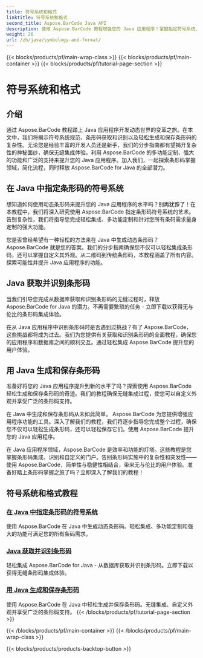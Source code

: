 ```yaml
---
title: 符号系统和格式
linktitle: 符号系统和格式
second_title: Aspose.BarCode Java API
description: 使用 Aspose.BarCode 教程增强您的 Java 应用程序！掌握指定符号系统、获取和识别条形码，以及轻松生成和保存动态条形码。
weight: 26
url: /zh/java/symbology-and-format/
---
```


{{< blocks/products/pf/main-wrap-class >}}
{{< blocks/products/pf/main-container >}}
{{< blocks/products/pf/tutorial-page-section >}}

# 符号系统和格式

## 介绍

通过 Aspose.BarCode 教程踏上 Java 应用程序开发动态世界的变革之旅。在本文中，我们将揭示符号系统规范、条形码获取和识别以及轻松生成和保存条形码的复杂性。无论您是经验丰富的开发人员还是新手，我们的分步指南都有望揭开复杂性的神秘面纱，确保无缝集成体验。利用 Aspose.BarCode 的多功能定制、强大的功能和广泛的支持来提升您的 Java 应用程序。加入我们，一起探索条形码掌握领域，简化流程，同时释放 Aspose.BarCode for Java 的全部潜力。

## 在 Java 中指定条形码的符号系统

想知道如何使用动态条形码来提升您的 Java 应用程序的水平吗？别再犹豫了！在本教程中，我们将深入研究使用 Aspose.BarCode 指定条形码符号系统的艺术。告别复杂性，我们将指导您完成轻松集成、多功能定制和针对您所有条码需求量身定制的强大功能。

您是否曾经希望有一种轻松的方法来在 Java 中生成动态条形码？ Aspose.BarCode 就是您的答案。我们的分步指南确保您不仅可以轻松集成条形码，还可以掌握自定义其外观。从二维码到传统条形码，本教程涵盖了所有内容。探索可能性并提升 Java 应用程序的功能。


## Java 获取并识别条形码

当我们引导您完成从数据库获取和识别条形码的无缝过程时，释放 Aspose.BarCode for Java 的潜力。不再需要繁琐的任务 - 立即下载以获得无与伦比的条形码集成体验。 

在从 Java 应用程序中识别条形码时是否遇到过挑战？有了 Aspose.BarCode，这些挑战都将成为过去。我们为您提供有关获取和识别条形码的全面教程，确保您的应用程序和数据库之间的顺利交互。通过轻松集成 Aspose.BarCode 提升您的用户体验。

## 用 Java 生成和保存条形码

准备好将您的 Java 应用程序提升到新的水平了吗？探索使用 Aspose.BarCode 轻松生成和保存条形码的奇迹。我们的教程确保无缝集成过程，使您可以自定义外观并享受广泛的条形码支持。

在 Java 中生成和保存条形码从未如此简单。 Aspose.BarCode 为您提供增强应用程序功能的工具。深入了解我们的教程，我们将逐步指导您完成整个过程，确保您不仅可以轻松生成条形码，还可以轻松保存它们。使用 Aspose.BarCode 提升您的 Java 应用程序。

在 Java 应用程序领域，Aspose.BarCode 是效率和功能的灯塔。这些教程是您掌握条形码集成、识别和自定义的门户。告别条形码实施中的复杂性和突发性——使用 Aspose.BarCode，简单性与稳健性相结合，带来无与伦比的用户体验。准备好踏上条形码掌握之旅了吗？立即深入了解我们的教程！
## 符号系统和格式教程
### [在 Java 中指定条形码的符号系统](./specifying-symbology-barcode/)
使用 Aspose.BarCode 在 Java 中生成动态条形码。轻松集成、多功能定制和强大的功能可满足您的所有条码需求。
### [Java 获取并识别条形码](./fetching-recognizing-barcode/)
轻松集成 Aspose.BarCode for Java - 从数据库获取并识别条形码。立即下载以获得无缝条形码集成体验。
### [用 Java 生成和保存条形码](./generating-saving-barcode/)
使用 Aspose.BarCode 在 Java 中轻松生成并保存条形码。无缝集成、自定义外观并享受广泛的条形码支持。
{{< /blocks/products/pf/tutorial-page-section >}}

{{< /blocks/products/pf/main-container >}}
{{< /blocks/products/pf/main-wrap-class >}}

{{< blocks/products/products-backtop-button >}}
